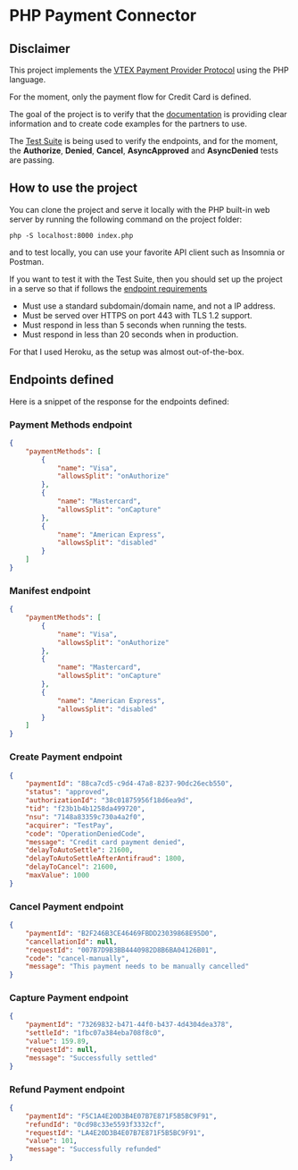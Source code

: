 # PHP Payment Connector

## Disclaimer

This project implements the [VTEX Payment Provider Protocol](https://help.vtex.com/en/tutorial/payment-provider-protocol) using the PHP language.

For the moment, only the payment flow for Credit Card is defined.

The goal of the project is to verify that the [documentation](https://developers.vtex.com/vtex-developer-docs/reference/payment-flow) is providing clear information and to create code examples for the partners to use.

The [Test Suite](https://help.vtex.com/en/tutorial/payment-provider-protocol#3-payment-provider-homologation) is being used to verify the endpoints, and
for the moment, the **Authorize**, **Denied**, **Cancel**, **AsyncApproved** and **AsyncDenied** tests are passing.

## How to use the project

You can clone the project and serve it locally with the PHP built-in web server by running the following command on the project folder:

`php -S localhost:8000 index.php`

and to test locally, you can use your favorite API client such as Insomnia or Postman.

If you want to test it with the Test Suite, then you should set up the project in a serve so that if follows the [endpoint requirements](https://developers.vtex.com/vtex-rest-api/reference/payment-provider-protocol-api-overview#endpoint-requirements)

- Must use a standard subdomain/domain name, and not a IP address.
- Must be served over HTTPS on port 443 with TLS 1.2 support.
- Must respond in less than 5 seconds when running the tests.
- Must respond in less than 20 seconds when in production.

For that I used Heroku, as the setup was almost out-of-the-box.

## Endpoints defined

Here is a snippet of the response for the endpoints defined:

### Payment Methods endpoint
```json
{
	"paymentMethods": [
		{
			"name": "Visa",
			"allowsSplit": "onAuthorize"
		},
		{
			"name": "Mastercard",
			"allowsSplit": "onCapture"
		},
		{
			"name": "American Express",
			"allowsSplit": "disabled"
		}
	]
}
```

### Manifest endpoint
```json
{
	"paymentMethods": [
		{
			"name": "Visa",
			"allowsSplit": "onAuthorize"
		},
		{
			"name": "Mastercard",
			"allowsSplit": "onCapture"
		},
		{
			"name": "American Express",
			"allowsSplit": "disabled"
		}
	]
}
```

### Create Payment endpoint
```json
{
	"paymentId": "88ca7cd5-c9d4-47a8-8237-90dc26ecb550",
	"status": "approved",
	"authorizationId": "38c01875956f18d6ea9d",
	"tid": "f23b1b4b1258da499720",
	"nsu": "7148a83359c730a4a2f0",
	"acquirer": "TestPay",
	"code": "OperationDeniedCode",
	"message": "Credit card payment denied",
	"delayToAutoSettle": 21600,
	"delayToAutoSettleAfterAntifraud": 1800,
	"delayToCancel": 21600,
	"maxValue": 1000
}
```

### Cancel Payment endpoint
```json
{
	"paymentId": "B2F246B3CE46469FBDD23039868E95D0",
	"cancellationId": null,
	"requestId": "007B7D9B3BB4440982D8B6BA04126B01",
	"code": "cancel-manually",
	"message": "This payment needs to be manually cancelled"
}
```

### Capture Payment endpoint
```json
{
	"paymentId": "73269832-b471-44f0-b437-4d4304dea378",
	"settleId": "1fbc07a384eba708f8c0",
	"value": 159.89,
	"requestId": null,
	"message": "Successfully settled"
}
```

### Refund Payment endpoint
```json
{
	"paymentId": "F5C1A4E20D3B4E07B7E871F5B5BC9F91",
	"refundId": "0cd98c33e5593f3332cf",
	"requestId": "LA4E20D3B4E07B7E871F5B5BC9F91",
	"value": 101,
	"message": "Successfully refunded"
}
```
